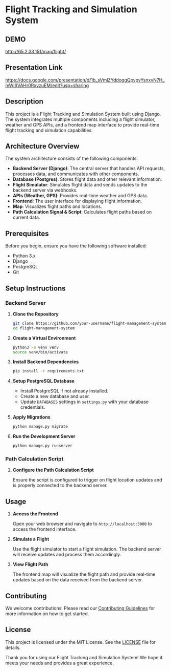 # Flight Tracking and Simulation System

## DEMO
http://65.2.33.151/map/flight/

## Presentation Link
https://docs.google.com/presentation/d/1b_sVmlZYddoggQpvpvYsnxvN7H_mWl6VAHr0RxvzuEM/edit?usp=sharing

## Description

This project is a Flight Tracking and Simulation System built using Django. The system integrates multiple components including a flight simulator, weather and GPS APIs, and a frontend map interface to provide real-time flight tracking and simulation capabilities.

## Architecture Overview

The system architecture consists of the following components:

- **Backend Server (Django)**: The central server that handles API requests, processes data, and communicates with other components.
- **Database (Postgres)**: Stores flight data and other relevant information.
- **Flight Simulator**: Simulates flight data and sends updates to the backend server via webhooks.
- **APIs (Weather, GPS)**: Provides real-time weather and GPS data.
- **Frontend**: The user interface for displaying flight information.
- **Map**: Visualizes flight paths and locations.
- **Path Calculation Signal & Script**: Calculates flight paths based on current data.

## Prerequisites

Before you begin, ensure you have the following software installed:

- Python 3.x
- Django
- PostgreSQL
- Git

## Setup Instructions

### Backend Server

1. **Clone the Repository**

    ```bash
    git clone https://github.com/your-username/flight-management-system.git
    cd flight-management-system
    ```

2. **Create a Virtual Environment**

    ```bash
    python3 -m venv venv
    source venv/bin/activate
    ```

3. **Install Backend Dependencies**

    ```bash
    pip install -r requirements.txt
    ```

4. **Setup PostgreSQL Database**

    - Install PostgreSQL if not already installed.
    - Create a new database and user.
    - Update `DATABASES` settings in `settings.py` with your database credentials.

5. **Apply Migrations**

    ```bash
    python manage.py migrate
    ```

6. **Run the Development Server**

    ```bash
    python manage.py runserver
    ```


### Path Calculation Script

1. **Configure the Path Calculation Script**

    Ensure the script is configured to trigger on flight location updates and is properly connected to the backend server.

## Usage

1. **Access the Frontend**

    Open your web browser and navigate to `http://localhost:3000` to access the frontend interface.

2. **Simulate a Flight**

    Use the flight simulator to start a flight simulation. The backend server will receive updates and process them accordingly.

3. **View Flight Path**

    The frontend map will visualize the flight path and provide real-time updates based on the data received from the backend server.

## Contributing

We welcome contributions! Please read our [Contributing Guidelines](CONTRIBUTING.md) for more information on how to get started.

## License

This project is licensed under the MIT License. See the [LICENSE](LICENSE) file for details.

Thank you for using our Flight Tracking and Simulation System! We hope it meets your needs and provides a great experience.
